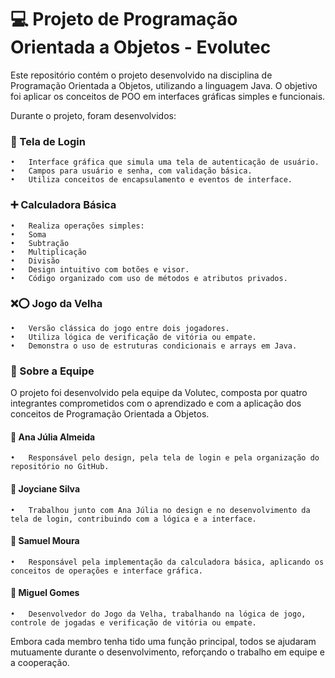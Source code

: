 # 💻 Projeto de Programação Orientada a Objetos - Evolutec

Este repositório contém o projeto desenvolvido na disciplina de Programação Orientada a Objetos, utilizando a linguagem Java. O objetivo foi aplicar os conceitos de POO em interfaces gráficas simples e funcionais.

Durante o projeto, foram desenvolvidos:

### 🔐 Tela de Login
	•	Interface gráfica que simula uma tela de autenticação de usuário.
	•	Campos para usuário e senha, com validação básica.
	•	Utiliza conceitos de encapsulamento e eventos de interface.

### ➕ Calculadora Básica
	•	Realiza operações simples:
	•	Soma
	•	Subtração
	•	Multiplicação
	•	Divisão
	•	Design intuitivo com botões e visor.
	•	Código organizado com uso de métodos e atributos privados.

### ❌⭕ Jogo da Velha
	•	Versão clássica do jogo entre dois jogadores.
	•	Utiliza lógica de verificação de vitória ou empate.
	•	Demonstra o uso de estruturas condicionais e arrays em Java.

### 👥 Sobre a Equipe

O projeto foi desenvolvido pela equipe da Volutec, composta por quatro integrantes comprometidos com o aprendizado e com a aplicação dos conceitos de Programação Orientada a Objetos.

#### 👩 Ana Júlia Almeida
	•	Responsável pelo design, pela tela de login e pela organização do repositório no GitHub.

#### 👩 Joyciane Silva
	•	Trabalhou junto com Ana Júlia no design e no desenvolvimento da tela de login, contribuindo com a lógica e a interface.

#### 👨 Samuel Moura
	•	Responsável pela implementação da calculadora básica, aplicando os conceitos de operações e interface gráfica.

#### 👨 Miguel Gomes
	•	Desenvolvedor do Jogo da Velha, trabalhando na lógica de jogo, controle de jogadas e verificação de vitória ou empate.

Embora cada membro tenha tido uma função principal, todos se ajudaram mutuamente durante o desenvolvimento, reforçando o trabalho em equipe e a cooperação.
